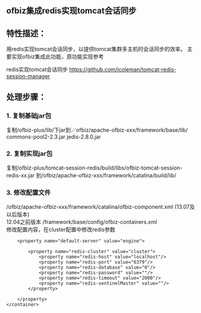 ofbiz集成redis实现tomcat会话同步
----------------------------------- 

特性描述：
----------------------------------- 
用redis实现tomcat会话同步，以提供tomcat集群多主机时会话同步的效率。
主要实现ofbiz集成此功能，原功能实现参考

 redis实现tomcat会话同步
 https://github.com/jcoleman/tomcat-redis-session-manager

处理步骤：
----------------------------------- 
### 1. 复制基础jar包
复制/ofbiz-plus/lib/下jar到／ofbiz/apache-ofbiz-xxx/framework/base/lib/
  commons-pool2-2.3.jar
  jedis-2.8.0.jar

### 2. 复制实现jar包
复制/ofbiz-plus/tomcat-session-redis/build/libs/ofbiz-tomcat-session-redis-xx.jar
到/ofbiz/apache-ofbiz-xxx/framework/catalina/build/lib/

### 3. 修改配置文件
/ofbiz/apache-ofbiz-xxx/framework/catalina/ofbiz-component.xml (13.07及以后版本)  <br />
12.04之前版本 /framework/base/config/ofbiz-containers.xml  <br />
修改配置内容，在cluster配置中修改redis参数
    <container name="catalina-container" loaders="main" class="org.ofbiz.catalina.container.CatalinaContainerRedis">
    
        <property name="default-server" value="engine">  
                     
            <property name="redis-cluster" value="cluster">
                <property name="redis-host" value="localhost"/>
                <property name="redis-port" value="6379"/>
                <property name="redis-database" value="0"/>
                <property name="redis-password" value=""/>
                <property name="redis-timeout" value="2000"/>
                <property name="redis-sentinelMaster" value=""/>
            </property>
            
        </property>
    </container>
